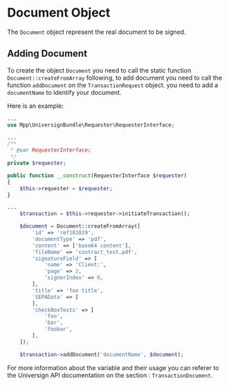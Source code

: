 Document Object
===============

The `Document` object represent the real document to be signed.

## Adding Document
To create the object `Document` you need to call the static function `Document::createFromArray`
following, to add document you need to call the function `addDocument` on the `TransactionRequest` object.
you need to add a `documentName` to identify your document.

Here is an example:
```php
...
use Mpp\UniversignBundle\Requester\RequesterInterface;

...
/**
 * @var RequesterInterface;
 */
private $requester;

public function __construct(RequesterInterface $requester)
{
    $this->requester = $requester;
}

...
    $transaction = $this->requester->initiateTransaction();

    $document = Document::createFromArray([
        'id' => 'ref181819',
        'documentType' => 'pdf',
        'content' => ['base64 content'],
        'fileName' => 'contract_test.pdf',
        'signatureField' => [
            'name' => 'Client:',
            'page' => 2,
            'signerIndex' => 0,
        ],
        'title' => 'foo title',
        'SEPAData' => [
        ],
        'checkBoxTexts' => [
            'foo',
            'bar',
            'foobar',
        ],
    ]);

    $transaction->addDocument('documentName', $document);
```
For more information about the variable and their usage you can referer to the Universign API documentation on the section : `TransactionDocument`.

